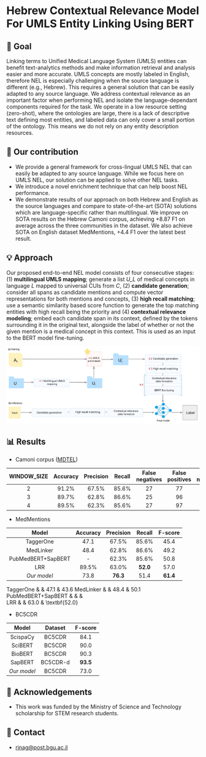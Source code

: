 # Hebrew Contextual Relevance Model For UMLS Entity Linking Using BERT

## :dart: Goal
Linking terms to Unified Medical Language System (UMLS) entities can benefit text-analytics methods and make information retrieval and analysis 
easier and more accurate. UMLS concepts are mostly labeled in English, therefore NEL is especially challenging when the source language is different (e.g., Hebrew). This requires a general solution that can be easily adapted to any source language.  We address contextual relevance as an important factor when performing NEL and isolate the language-dependant components required for the task.  We operate in a low resource  setting (zero-shot),  where the ontologies are large, there is a lack of descriptive text  defining most entities, and labeled data can only cover a small portion of the ontology. This means we do not rely on any entity description resources. 

## :gift: Our contribution
+ We provide a general framework for cross-lingual UMLS NEL that can easily be adapted to any source language. While we focus here on UMLS NEL, our solution can be applied to solve other NEL tasks.
+ We introduce a novel enrichment technique that can help boost NEL performance.
+ We demonstrate results of our approach on both Hebrew and English as the source languages and compare to state-of-the-art (SOTA) solutions which are language-specific rather than multilingual. We improve on SOTA results on the Hebrew Camoni corpus, achieving +8.87 F1 on average across the three communities in the dataset. We also achieve SOTA on English dataset MedMentions, +4.4 F1 over the latest best result.

## :bulb: Approach
Our proposed end-to-end NEL model consists of four consecutive stages: (1)  **multilingual UMLS mapping**; generate a list <em>U_L</em> of medical concepts in language <em>L</em> mapped to universal CUIs from <em>C</em>, (2) **candidate generation**; consider all spans as candidate mentions and compute vector representations for both mentions and concepts, (3) **high recall matching**; use a semantic similarity based score function to generate the top matching entities with high recall being the priority and (4) **contextual relevance modeling**; embed each candidate span in its context, defined by the tokens surrounding it in the original text, alongside the label of whether or not the given mention is a medical concept in this context. This is used as an input to the BERT model fine-tuning.

![Alt text](pipeline.jpg?raw=true "Full pipeline overview")

## :bar_chart: Results
- Camoni corpus ([MDTEL](https://github.com/yonatanbitton/mdtel))

| WINDOW_SIZE |   Accuracy  |  Precision  |   Recall   | False negatives | False positives | True negatives | True positives |  F1 measure  |
|:-----------:|:-----------:|:-----------:|:----------:|:---------------:|:---------------:|:--------------:|:--------------:|:------------:|
|      2      |     91.2%   |     67.5%   |    85.6%   |        27       |        77       |       912      |       160      |     75.5%    |
|      3      |     89.7%   |     62.8%   |    86.6%   |        25       |        96       |       893      |       162      |     72.8%    |
|      4      |     89.5%   |     62.3%   |    85.6%   |        27       |        97       |       892      |       160      |     72.1%    |


- MedMentions

|           Model        |   Accuracy  |  Precision  |   Recall   |   F-score   |
|:----------------------:|:-----------:|:-----------:|:----------:|:-----------:|
|      TaggerOne         |     47.1   |     67.5%   |    85.6%   |     45.4      | 
|      MedLinker         |     48.4   |     62.8%   |    86.6%   |     49.2      | 
|   PubMedBERT+SapBERT   |      -     |     62.3%   |    85.6%   |     50.8      | 
|      LRR               |     89.5%  |     63.0%   | **52.0**   |     57.0      | 
|      *Our model*       |     73.8   |  **76.3**   |    51.4    |   **61.4**    |



TaggerOne  &  & 47.1 & 43.6 
MedLinker  &  & 48.4 & 50.1 
PubMedBERT+SapBERT  &  &  &  
LRR &  & 63.0 & \textbf{52.0} 



- BC5CDR

|    Model      |   Dataset    |   F-score   |
|:-------------:|:------------:|:-----------:|
|    ScispaCy   |     BC5CDR   |     84.1    |
|    SciBERT    |     BC5CDR   |     90.0    |
|    BioBERT    |     BC5CDR   |     90.3    |
|    SapBERT    |     BC5CDR-d |  **93.5**   |
|  *Our model*  |     BC5CDR   |     73.0    |

## :high_brightness: Acknowledgements
+ This work was funded by the Ministry of Science and Technology scholarship for STEM research students.

## :email: Contact
- rinag@post.bgu.ac.il
